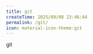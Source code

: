 ```yaml
---
title: git
createTime: 2025/09/08 23:46:44
permalink: /git/
icon: material-icon-theme:git
---
```



git